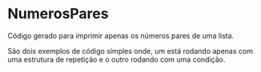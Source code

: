 # NumerosPares
 Código gerado para imprimir apenas os números pares de uma lista. 

São dois exemplos de código simples onde, um está rodando apenas com uma estrutura de repetição e o outro rodando com uma condição. 
